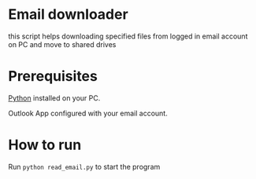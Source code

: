 # Email downloader
this script helps downloading specified files from logged in email account on PC and move to shared drives

# Prerequisites
[Python](https://www.python.org/downloads/) installed on your PC.

Outlook App configured with your email account.

# How to run
Run ``` python read_email.py ``` to start the program
